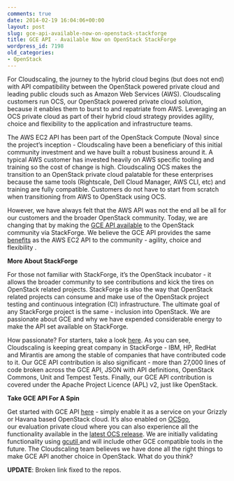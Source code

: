 ```yaml
---
comments: true
date: 2014-02-19 16:04:06+00:00
layout: post
slug: gce-api-available-now-on-openstack-stackforge
title: GCE API - Available Now on OpenStack StackForge
wordpress_id: 7198
old_categories:
- OpenStack
---
```





For Cloudscaling, the journey to the hybrid cloud begins (but does not end) with API compatibility between the OpenStack powered private cloud and leading public clouds such as Amazon Web Services (AWS). Cloudscaling customers run OCS, our OpenStack powered private cloud solution, because it enables them to burst to and repatriate from AWS. Leveraging an OCS private cloud as part of their hybrid cloud strategy provides agility, choice and flexibility to the application and infrastructure teams.




The AWS EC2 API has been part of the OpenStack Compute (Nova) since the project’s inception - Cloudscaling have been a beneficiary of this initial community investment and we have built a robust business around it. A typical AWS customer has invested heavily on AWS specific tooling and training so the cost of change is high. Cloudscaling OCS makes the transition to an OpenStack private cloud palatable for these enterprises because the same tools (Rightscale, Dell Cloud Manager, AWS CLI, etc) and training are fully compatible. Customers do not have to start from scratch when transitioning from AWS to OpenStack using OCS.




However, we have always felt that the AWS API was not the end all be all for our customers and the broader OpenStack community. Today, we are changing that by making the [GCE API available](http://github.com/stackforge/gce-api) to the OpenStack community via StackForge. We believe the GCE API provides the same [benefits](http://go.cloudscaling.com/hybrid-cloud-demonstration-signup) as the AWS EC2 API to the community - agility, choice and flexibility .




**More About StackForge**




For those not familiar with StackForge, it’s the OpenStack incubator - it allows the broader community to see contributions and kick the tires on OpenStack related projects. StackForge is also the way that OpenStack related projects can consume and make use of the OpenStack project testing and continuous integration (CI) infrastructure. The ultimate goal of any StackForge project is the same - inclusion into OpenStack. We are passionate about GCE and why we have expended considerable energy to make the API set available on StackForge.




How passionate? For starters, take a look [here](http://www.stackalytics.com/?release=icehouse&metric=loc&project_type=stackforge&module=&company=&user_id=). As you can see, Cloudscaling is keeping great company in StackForge - IBM, HP, RedHat and Mirantis are among the stable of companies that have contributed code to it. Our GCE API contribution is also significant - more than 27,000 lines of code broken across the GCE API, JSON with API definitions, OpenStack Commons, Unit and Tempest Tests. Finally, our GCE API contribution is covered under the Apache Project Licence (APL) v2, just like OpenStack.




**Take GCE API For A Spin**




Get started with GCE API [here](https://github.com/stackforge/gce-api/blob/master/README.rst) - simply enable it as a service on your Grizzly or Havana based OpenStack cloud. It’s also enabled on [OCSgo](http://go.cloudscaling.com/OCSgo-FreeTrial), our evaluation private cloud where you can also experience all the functionality available in the [latest OCS release](http://www.cloudscaling.com/blog/openstack/ocs-2-6-is-available-now/). We are initially validating functionality using [gcutil ](https://developers.google.com/compute/docs/gcutil/)and will include other GCE compatible tools in the future. The Cloudscaling team believes we have done all the right things to make GCE API another choice in OpenStack. What do you think?




**UPDATE**: Broken link fixed to the repos.



